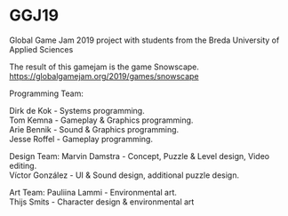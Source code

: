 # GGJ19
Global Game Jam 2019 project with students from the Breda University of Applied Sciences

The result of this gamejam is the game Snowscape.<br/>
https://globalgamejam.org/2019/games/snowscape

Programming Team:

Dirk de Kok - Systems programming.<br/>
Tom Kemna - Gameplay & Graphics programming.<br/>
Arie Bennik - Sound & Graphics programming.<br/>
Jesse Roffel - Gameplay programming.<br/>

Design Team:
Marvin Damstra - Concept, Puzzle & Level design, Video editing.<br/>
Víctor González - UI & Sound design, additional puzzle design.<br/>

Art Team:
Pauliina Lammi - Environmental art.<br/>
Thijs Smits - Character design & environmental art<br/>
